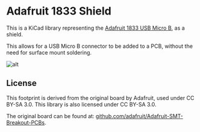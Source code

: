 # Adafruit 1833 Shield

This is a KiCad library representing the
[Adafruit 1833 USB Micro B](https://www.adafruit.com/product/1833), as a shield.

This allows for a USB Micro B connector to be added to a PCB, without the need
for surface mount soldering.

![alt](https://cdn-shop.adafruit.com/970x728/1833-00.jpg)

## License

This footprint is derived from the original board by Adafruit, used under CC
BY-SA 3.0. This library is also licensed under CC BY-SA 3.0.

The original board can be found at:
[github.com/adafruit/Adafruit-SMT-Breakout-PCBs](https://github.com/adafruit/Adafruit-SMT-Breakout-PCBs).
